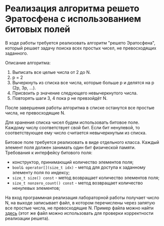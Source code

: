 # Реализация алгоритма решето Эратосфена с использованием битовых полей

В ходе работы требуется реализовать алгоритм "решето Эратосфена", который решает задачу поиска всех простых чисел, не превосходящих заданного.

Описание алгоритма:
1. Выписать все целые числа от 2 до N.
2. p = 2
3. Вычеркнуть из списка все числа, которые больше p и делятся на p (2p, 3p, ...).
4. Присвоить p значение следующего невычеркнутого числа.
5. Повторять шаги 3, 4 пока p не превзойдёт N.

После завершения работы алгоритма в списке останутся все простые числа, не превосходящие N.

Для хранения списка чисел будем использовать битовое поле. Каждому числу соответствует свой бит. Если бит ненулевой, то соответствующее ему число считается невычеркнутым из списка.

Битовое поле требуется реализовать в виде отдельного класса. Каждый элемент поля должен занимать один бит физической памяти.
Требования к интерфейсу битового поля:
- конструктор, принимающий количество элементов поля;
- `bool& operator[](size_t idx)` - метод для доступа к заданному элементу поля по индексу;
- `size_t size() const` - метод возвращает количество элементов поля;
- `size_t nonzero_count() const` - метод возвращает количество ненулевых элементов;

На вход программная реализация лабораторной работы получает число N, на выходе записывает файл, в котором перечислены через запятую все простые числа, не превосходящие N. Пример файла можно найти [здесь](https://gist.github.com/sovrasov/f8c6c1d3a795fa1dbd9bd3ae192b443f) (этот же файл можно использовать для проверки корректности реализации решета).  
